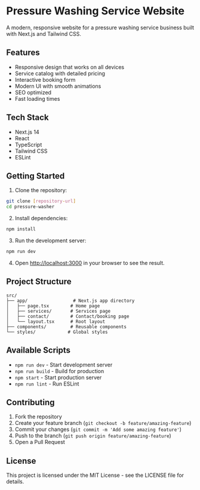 # Pressure Washing Service Website

A modern, responsive website for a pressure washing service business built with Next.js and Tailwind CSS.

## Features

- Responsive design that works on all devices
- Service catalog with detailed pricing
- Interactive booking form
- Modern UI with smooth animations
- SEO optimized
- Fast loading times

## Tech Stack

- Next.js 14
- React
- TypeScript
- Tailwind CSS
- ESLint

## Getting Started

1. Clone the repository:
```bash
git clone [repository-url]
cd pressure-washer
```

2. Install dependencies:
```bash
npm install
```

3. Run the development server:
```bash
npm run dev
```

4. Open [http://localhost:3000](http://localhost:3000) in your browser to see the result.

## Project Structure

```
src/
├── app/                 # Next.js app directory
│   ├── page.tsx        # Home page
│   ├── services/       # Services page
│   ├── contact/        # Contact/booking page
│   └── layout.tsx      # Root layout
├── components/         # Reusable components
└── styles/            # Global styles
```

## Available Scripts

- `npm run dev` - Start development server
- `npm run build` - Build for production
- `npm start` - Start production server
- `npm run lint` - Run ESLint

## Contributing

1. Fork the repository
2. Create your feature branch (`git checkout -b feature/amazing-feature`)
3. Commit your changes (`git commit -m 'Add some amazing feature'`)
4. Push to the branch (`git push origin feature/amazing-feature`)
5. Open a Pull Request

## License

This project is licensed under the MIT License - see the LICENSE file for details. 